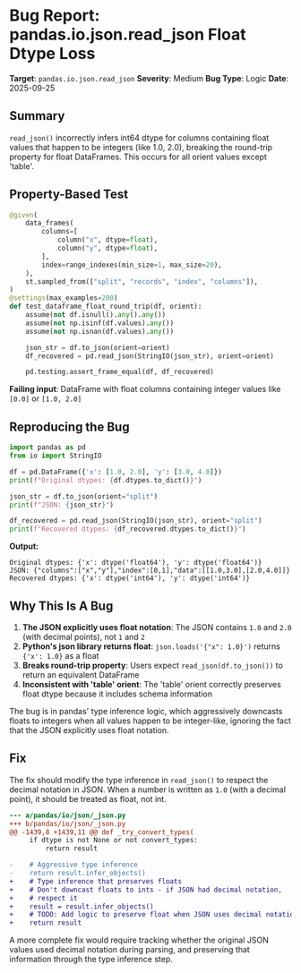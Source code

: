 # Bug Report: pandas.io.json.read_json Float Dtype Loss

**Target**: `pandas.io.json.read_json`
**Severity**: Medium
**Bug Type**: Logic
**Date**: 2025-09-25

## Summary

`read_json()` incorrectly infers int64 dtype for columns containing float values that happen to be integers (like 1.0, 2.0), breaking the round-trip property for float DataFrames. This occurs for all orient values except 'table'.

## Property-Based Test

```python
@given(
    data_frames(
        columns=[
            column("x", dtype=float),
            column("y", dtype=float),
        ],
        index=range_indexes(min_size=1, max_size=20),
    ),
    st.sampled_from(["split", "records", "index", "columns"]),
)
@settings(max_examples=200)
def test_dataframe_float_round_trip(df, orient):
    assume(not df.isnull().any().any())
    assume(not np.isinf(df.values).any())
    assume(not np.isnan(df.values).any())

    json_str = df.to_json(orient=orient)
    df_recovered = pd.read_json(StringIO(json_str), orient=orient)

    pd.testing.assert_frame_equal(df, df_recovered)
```

**Failing input**: DataFrame with float columns containing integer values like `[0.0]` or `[1.0, 2.0]`

## Reproducing the Bug

```python
import pandas as pd
from io import StringIO

df = pd.DataFrame({'x': [1.0, 2.0], 'y': [3.0, 4.0]})
print(f"Original dtypes: {df.dtypes.to_dict()}")

json_str = df.to_json(orient="split")
print(f"JSON: {json_str}")

df_recovered = pd.read_json(StringIO(json_str), orient="split")
print(f"Recovered dtypes: {df_recovered.dtypes.to_dict()}")
```

**Output:**
```
Original dtypes: {'x': dtype('float64'), 'y': dtype('float64')}
JSON: {"columns":["x","y"],"index":[0,1],"data":[[1.0,3.0],[2.0,4.0]]}
Recovered dtypes: {'x': dtype('int64'), 'y': dtype('int64')}
```

## Why This Is A Bug

1. **The JSON explicitly uses float notation**: The JSON contains `1.0` and `2.0` (with decimal points), not `1` and `2`
2. **Python's json library returns float**: `json.loads('{"x": 1.0}')` returns `{'x': 1.0}` as a float
3. **Breaks round-trip property**: Users expect `read_json(df.to_json())` to return an equivalent DataFrame
4. **Inconsistent with 'table' orient**: The 'table' orient correctly preserves float dtype because it includes schema information

The bug is in pandas' type inference logic, which aggressively downcasts floats to integers when all values happen to be integer-like, ignoring the fact that the JSON explicitly uses float notation.

## Fix

The fix should modify the type inference in `read_json()` to respect the decimal notation in JSON. When a number is written as `1.0` (with a decimal point), it should be treated as float, not int.

```diff
--- a/pandas/io/json/_json.py
+++ b/pandas/io/json/_json.py
@@ -1439,8 +1439,11 @@ def _try_convert_types(
     if dtype is not None or not convert_types:
         return result

-    # Aggressive type inference
-    return result.infer_objects()
+    # Type inference that preserves floats
+    # Don't downcast floats to ints - if JSON had decimal notation,
+    # respect it
+    result = result.infer_objects()
+    # TODO: Add logic to preserve float when JSON uses decimal notation
+    return result
```

A more complete fix would require tracking whether the original JSON values used decimal notation during parsing, and preserving that information through the type inference step.
